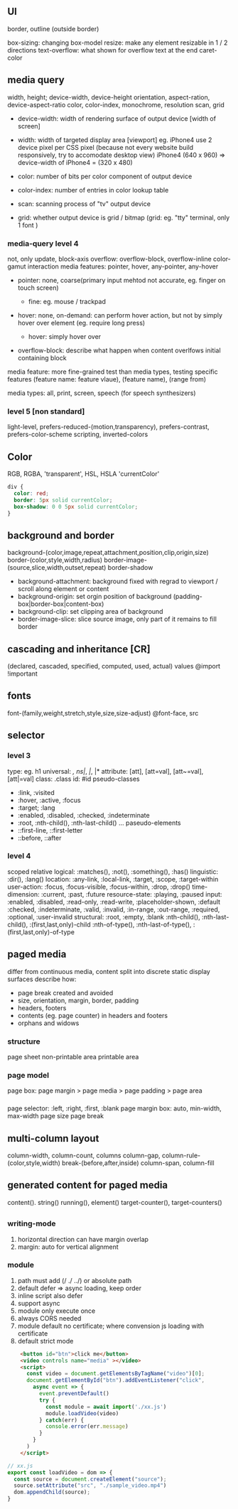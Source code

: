 ## UI
border, outline (outside border)

box-sizing: changing box-model
resize: make any element resizable in 1 / 2 directions
text-overflow: what shown for overflow text at the end
caret-color

## media query
width, height; device-width, device-height
orientation, aspect-ration, device-aspect-ratio
color, color-index, monochrome, resolution
scan, grid

- device-width: width of rendering surface of output device [width of screen]
- width: width of targeted display area [viewport]
eg. iPhone4 use 2 device pixel per CSS pixel 
(because not every website build responsively, try to accomodate desktop view)
iPhone4 (640 x 960) => device-width of iPhone4 = (320 x 480)

- color: number of bits per color component of output device
- color-index: number of entries in color lookup table
- scan: scanning process of "tv" output device
- grid: whether output device is grid / bitmap (grid: eg. "tty" terminal, only 1 font )

### media-query level 4
not, only
update, block-axis overflow: overflow-block, overflow-inline
color-gamut
interaction media features: pointer, hover, any-pointer, any-hover
- pointer: none, coarse(primary input mehtod not accurate, eg. finger on touch screen)
  + fine: eg. mouse / trackpad
- hover: none, on-demand: can perform hover action, but not by simply hover over element (eg. require long press)
  + hover: simply hover over

- overflow-block: describe what happen when content overlfows initial containing block

media feature: more fine-grained test than media types, testing specific features
  (feature name: feature vlaue), (feature name), (range from)

media types: all, print, screen, speech (for speech synthesizers)

### level 5 [non standard]
light-level, prefers-reduced-(motion,transparency), prefers-contrast, prefers-color-scheme
scripting, inverted-colors


## Color
RGB, RGBA, 'transparent', HSL, HSLA
'currentColor'

```css
div {
  color: red;
  border: 5px solid currentColor;
  box-shadow: 0 0 5px solid currentColor;
}
```

## background and border
background-(color,image,repeat,attachment,position,clip,origin,size)
border-(color,style,width,radius)
border-image-(source,slice,width,outset,repeat)
border-shadow

- background-attachment: background fixed with regrad to viewport / scroll along element or content
- background-origin: set orgin position of background (padding-box|border-box|content-box)
- background-clip: set clipping area of background
- border-image-slice: slice source image, only part of it remains to fill border


## cascading and inheritance [CR]
(declared, cascaded, specified, computed, used, actual) values
@import
!important

## fonts
font-(family,weight,stretch,style,size,size-adjust)
@font-face, src

## selector
### level 3
type: eg. h1
universal: *, ns|*, *|*, |*
attribute: [att], [att=val], [att~=val], [att|=val]
class: .class
id: #id
pseudo-classes
- :link, :visited
- :hover, :active, :focus
- :target; :lang
- :enabled, :disabled, :checked, :indeterminate
- :root, :nth-child(), :nth-last-child() ...
paseudo-elements
- ::first-line, ::first-letter
- ::before, ::after

### level 4
scoped
relative
logical: :matches(), :not(), :something(), :has()
linguistic: :dir(), :lang()
location: :any-link, :local-link, :target, :scope, :target-within
user-action: :focus, :focus-visible, :focus-within, :drop, :drop()
time-dimension: :current, :past, :future
resource-state: :playing, :paused
input: :enabled, :disabled, :read-only, :read-write, :placeholder-shown, :default
       :checked, :indeterminate, :valid, :invalid, :in-range, :out-range, 
       :required, :optional, :user-invalid
structural: :root, :empty, :blank
            :nth-child(), :nth-last-child(), :(first,last,only)-child
            :nth-of-type(), :nth-last-of-type(), :(first,last,only)-of-type


## paged media
differ from continuous media, content split into discrete static display surfaces
describe how:
- page break created and avoided
- size, orientation, margin, border, padding
- headers, footers
- contents (eg. page counter) in headers and footers
- orphans and widows
### structure
page sheet
  non-printable area
    printable area
### page model
page box: page margin > page media > page padding > page area
###
page selector: :left, :right, :first, :blank
page margin box: auto, min-width, max-width
page size
page break


## multi-column layout
column-width, column-count, columns
column-gap, column-rule-(color,style,width)
break-(before,after,inside)
column-span, column-fill

## generated content for paged media
content(). string()
running(), element()
target-counter(), target-counters()

## 
### writing-mode
1. horizontal direction can have margin overlap
2. margin: auto for vertical alignment

### module
1. path must add (/ ./ ../) or absolute path
2. default defer => async loading, keep order
3. inline script also defer
4. support async
5. module only execute once
6. always CORS needed
7. module default no certificate; where convension js loading with certificate
8. default strict mode

```html
    <button id="btn">click me</button>
    <video controls name="media" ></video>
    <script>
      const video = document.getElementsByTagName("video")[0];
      document.getElementById("btn").addEventListener("click",
        async event => {
          event.preventDefault()
          try {
            const module = await import('./xx.js')
            module.loadVideo(video)
          } catch(err) {
            console.error(err.message)
          }
        }
      )
    </script>
```
```js
// xx.js
export const loadVideo = dom => {
  const source = document.createElement("source");
  source.setAttribute("src", "./sample_video.mp4")
  dom.appendChild(source);
} 
```

























